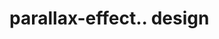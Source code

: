 # parallax-effect.. design                                                                                                                                                                                                                                                                                                                                                          
                                     

